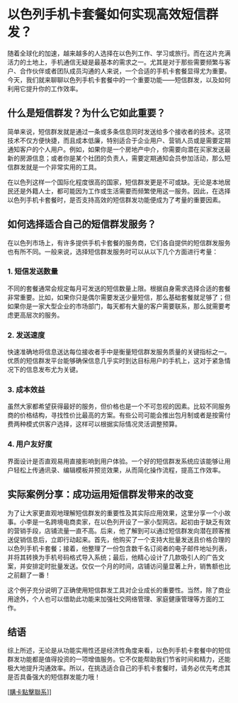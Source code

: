 # 以色列手机卡套餐如何实现高效短信群发？

随着全球化的加速，越来越多的人选择在以色列工作、学习或旅行。而在这片充满活力的土地上，手机通信无疑是最基本的需求之一。尤其是对于那些需要频繁与客户、合作伙伴或者团队成员沟通的人来说，一个合适的手机卡套餐显得尤为重要。今天，我们就来聊聊以色列手机卡套餐中的一个重要功能——短信群发，以及如何利用它提升你的工作效率。

## 什么是短信群发？为什么它如此重要？

简单来说，短信群发就是通过一条或多条信息同时发送给多个接收者的技术。这项技术不仅方便快捷，而且成本低廉，特别适合于企业用户、营销人员或是需要定期通知客户的个人用户。例如，如果你是一个房地产中介，你需要向潜在买家发送最新的房源信息；或者你是某个社团的负责人，需要定期通知会员参加活动，那么短信群发就是一个非常实用的工具。

在以色列这样一个国际化程度很高的国家，短信群发更是不可或缺。无论是本地居民还是外籍人士，都可能因为工作或生活需要而频繁使用这一服务。因此，在选择以色列手机卡套餐时，是否支持高效的短信群发功能便成为了考量的重要因素。

## 如何选择适合自己的短信群发服务？

在以色列市场上，有许多提供手机卡套餐的服务商，它们各自提供的短信群发服务也有所不同。一般来说，选择短信群发服务时可以从以下几个方面进行考量：

### 1. 短信发送数量
不同的套餐通常会规定每月可发送的短信数量上限。根据自身需求选择合适的套餐非常重要。比如，如果你只是偶尔需要发送少量短信，那么基础套餐就足够了；但如果你是一家大型企业的市场部门，每天都有大量的客户需要联系，那么就需要考虑更高层次的服务。

### 2. 发送速度
快速准确地将信息送达每位接收者手中是衡量短信群发服务质量的关键指标之一。优质的短信群发平台能够确保信息几乎实时到达目标用户的手机上，这对于紧急情况下的信息发布尤为关键。

### 3. 成本效益
虽然大家都希望获得最好的服务，但价格也是一个不可忽视的因素。比较不同服务商的价格结构，寻找性价比最高的方案。有些公司可能会推出包月制或者是按需付费两种模式供客户选择，这样可以根据实际情况灵活调整预算。

### 4. 用户友好度
界面设计是否直观易用直接影响到用户体验。一个好的短信群发系统应该能够让用户轻松上传通讯录、编辑模板并预览效果，从而简化操作流程，提高工作效率。

## 实际案例分享：成功运用短信群发带来的改变

为了让大家更直观地理解短信群发的重要性及其实际应用效果，这里分享一个小故事。小李是一名跨境电商卖家，在以色列开设了一家小型网店。起初由于缺乏有效的营销手段，店铺流量一直不高。后来，他了解到可以通过短信群发向潜在顾客推送促销信息后，立即行动起来。首先，他购买了一个支持大批量发送且价格合理的以色列手机卡套餐；接着，他整理了一份包含数千名订阅者的电子邮件地址列表，并将其转换为手机号码格式导入系统；最后，他精心设计了几款吸引人的广告文案，并安排定时批量发送。仅仅一个月的时间，店铺访问量显著上升，销售额也比之前翻了一番！

这个例子充分说明了正确使用短信群发工具对企业成长的重要性。当然，除了商业用途外，个人也可以借助此功能来加强社交网络管理、家庭健康管理等方面的工作。

## 结语

综上所述，无论是从功能实用性还是经济性角度来看，以色列手机卡套餐中的短信群发功能都是值得投资的一项增值服务。它不仅能帮助我们节省时间和精力，还能极大地提升沟通效率。所以，在挑选适合自己的手机卡套餐时，请务必优先考虑其是否具备强大的短信群发能力哦！

[[購卡點擊聯系](https://t.me/s/esim1088)]]